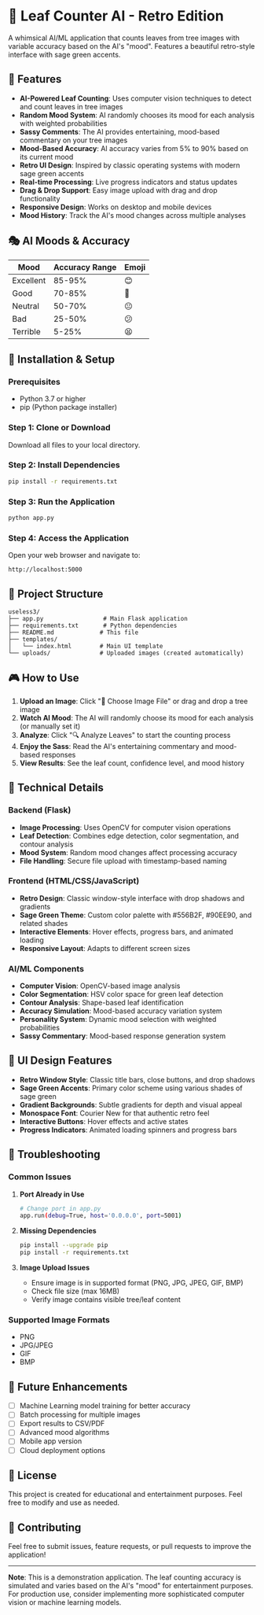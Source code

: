 # 🍃 Leaf Counter AI - Retro Edition

A whimsical AI/ML application that counts leaves from tree images with variable accuracy based on the AI's "mood". Features a beautiful retro-style interface with sage green accents.

## 🌟 Features

- **AI-Powered Leaf Counting**: Uses computer vision techniques to detect and count leaves in tree images
- **Random Mood System**: AI randomly chooses its mood for each analysis with weighted probabilities
- **Sassy Comments**: The AI provides entertaining, mood-based commentary on your tree images
- **Mood-Based Accuracy**: AI accuracy varies from 5% to 90% based on its current mood
- **Retro UI Design**: Inspired by classic operating systems with modern sage green accents
- **Real-time Processing**: Live progress indicators and status updates
- **Drag & Drop Support**: Easy image upload with drag and drop functionality
- **Responsive Design**: Works on desktop and mobile devices
- **Mood History**: Track the AI's mood changes across multiple analyses

## 🎭 AI Moods & Accuracy

| Mood | Accuracy Range | Emoji |
|------|----------------|-------|
| Excellent | 85-95% | 😊 |
| Good | 70-85% | 🙂 |
| Neutral | 50-70% | 😐 |
| Bad | 25-50% | 😕 |
| Terrible | 5-25% | 😫 |

## 🚀 Installation & Setup

### Prerequisites

- Python 3.7 or higher
- pip (Python package installer)

### Step 1: Clone or Download

Download all files to your local directory.

### Step 2: Install Dependencies

```bash
pip install -r requirements.txt
```

### Step 3: Run the Application

```bash
python app.py
```

### Step 4: Access the Application

Open your web browser and navigate to:
```
http://localhost:5000
```

## 📁 Project Structure

```
useless3/
├── app.py                 # Main Flask application
├── requirements.txt       # Python dependencies
├── README.md             # This file
├── templates/
│   └── index.html        # Main UI template
└── uploads/              # Uploaded images (created automatically)
```

## 🎮 How to Use

1. **Upload an Image**: Click "📂 Choose Image File" or drag and drop a tree image
2. **Watch AI Mood**: The AI will randomly choose its mood for each analysis (or manually set it)
3. **Analyze**: Click "🔍 Analyze Leaves" to start the counting process
4. **Enjoy the Sass**: Read the AI's entertaining commentary and mood-based responses
5. **View Results**: See the leaf count, confidence level, and mood history

## 🔧 Technical Details

### Backend (Flask)
- **Image Processing**: Uses OpenCV for computer vision operations
- **Leaf Detection**: Combines edge detection, color segmentation, and contour analysis
- **Mood System**: Random mood changes affect processing accuracy
- **File Handling**: Secure file upload with timestamp-based naming

### Frontend (HTML/CSS/JavaScript)
- **Retro Design**: Classic window-style interface with drop shadows and gradients
- **Sage Green Theme**: Custom color palette with #556B2F, #90EE90, and related shades
- **Interactive Elements**: Hover effects, progress bars, and animated loading
- **Responsive Layout**: Adapts to different screen sizes

### AI/ML Components
- **Computer Vision**: OpenCV-based image analysis
- **Color Segmentation**: HSV color space for green leaf detection
- **Contour Analysis**: Shape-based leaf identification
- **Accuracy Simulation**: Mood-based accuracy variation system
- **Personality System**: Dynamic mood selection with weighted probabilities
- **Sassy Commentary**: Mood-based response generation system

## 🎨 UI Design Features

- **Retro Window Style**: Classic title bars, close buttons, and drop shadows
- **Sage Green Accents**: Primary color scheme using various shades of sage green
- **Gradient Backgrounds**: Subtle gradients for depth and visual appeal
- **Monospace Font**: Courier New for that authentic retro feel
- **Interactive Buttons**: Hover effects and active states
- **Progress Indicators**: Animated loading spinners and progress bars

## 🐛 Troubleshooting

### Common Issues

1. **Port Already in Use**
   ```bash
   # Change port in app.py
   app.run(debug=True, host='0.0.0.0', port=5001)
   ```

2. **Missing Dependencies**
   ```bash
   pip install --upgrade pip
   pip install -r requirements.txt
   ```

3. **Image Upload Issues**
   - Ensure image is in supported format (PNG, JPG, JPEG, GIF, BMP)
   - Check file size (max 16MB)
   - Verify image contains visible tree/leaf content

### Supported Image Formats
- PNG
- JPG/JPEG
- GIF
- BMP

## 🎯 Future Enhancements

- [ ] Machine Learning model training for better accuracy
- [ ] Batch processing for multiple images
- [ ] Export results to CSV/PDF
- [ ] Advanced mood algorithms
- [ ] Mobile app version
- [ ] Cloud deployment options

## 📝 License

This project is created for educational and entertainment purposes. Feel free to modify and use as needed.

## 🤝 Contributing

Feel free to submit issues, feature requests, or pull requests to improve the application!

---

**Note**: This is a demonstration application. The leaf counting accuracy is simulated and varies based on the AI's "mood" for entertainment purposes. For production use, consider implementing more sophisticated computer vision or machine learning models.
